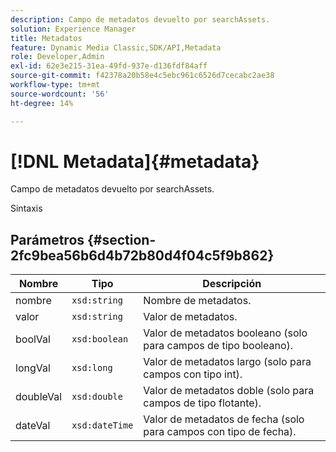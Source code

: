 ```yaml
---
description: Campo de metadatos devuelto por searchAssets.
solution: Experience Manager
title: Metadatos
feature: Dynamic Media Classic,SDK/API,Metadata
role: Developer,Admin
exl-id: 62e3e215-31ea-49fd-937e-d136fdf84aff
source-git-commit: f42378a20b58e4c5ebc961c6526d7cecabc2ae38
workflow-type: tm+mt
source-wordcount: '56'
ht-degree: 14%

---
```


# [!DNL Metadata]{#metadata}

Campo de metadatos devuelto por searchAssets.

Sintaxis

## Parámetros {#section-2fc9bea56b6d4b72b80d4f04c5f9b862}

| Nombre | Tipo | Descripción |
|---|---|---|
| nombre | `xsd:string` | Nombre de metadatos. |
| valor | `xsd:string` | Valor de metadatos. |
| boolVal | `xsd:boolean` | Valor de metadatos booleano (solo para campos de tipo booleano). |
| longVal | `xsd:long` | Valor de metadatos largo (solo para campos con tipo int). |
| doubleVal | `xsd:double` | Valor de metadatos doble (solo para campos de tipo flotante). |
| dateVal | `xsd:dateTime` | Valor de metadatos de fecha (solo para campos con tipo de fecha). |
